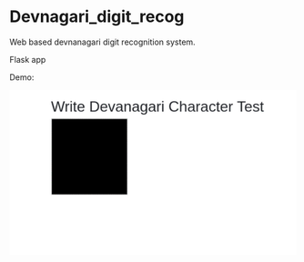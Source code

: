 # Devnagari_digit_recog

Web based devnanagari digit recognition system. 

Flask app

Demo:

![alt text](https://github.com/pramod4040/Devanagari_digit_recog/blob/master/images/all-digit.gif?raw=true)

